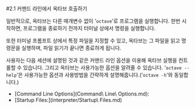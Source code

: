 #2.1 커멘드 라인에서 옥타브 호출하기

 일반적으로, 옥타브는 다른 매개변수 없이 '`octave`'로 프로그램을 실행합니다. 한번 시작하면, 프로그램을 종료하기 전까지 터미널 상에서 명령을 실행합니다.

 또한 터미널 프롬프트 상에서 특정 파일을 지정할 수 있고, 옥타브는 그 파일을 읽고 명령문을 실행하며, 파일 읽기가 끝나면 종료하게 됩니다.

 사용자는 다음 세션에 설명된 것과 같은 커맨드 라인 옵션을 이용해 옥타브 실행을 컨트롤할 수 있습니다. 그리고 옥타브는 사용가능한 옵션을 알려줄 수 있습니다. '`octave --help`'은 사용가능한 옵션과 사용방법을 간략하게 설명해줍니다.('`octave -h`'와 동일합니다.)

 * [Command Line Options](Command\ Line\ Options.md):
 * [Startup Files:](interpreter/Startup\ Files.md)

